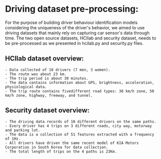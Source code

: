 # Driving dataset pre-processing:
For the purpose of building driver behaviour identification models considering the uniqueness of the driver's behavior, we aimed to use driving datasets that mainly rely on capturing car sensor's data through time.
The two open source datasets, HCIlab and security dataset, needs to be pre-processed as we presented in hcilab.py and security.py files.
## HCIlab dataset overview: 
    - Data collected of 10 drivers (7 men, 3 women).  
    - The route was about 23 km.
    - The trip period is about 30 minutes.
    - The data contains information about GPS, brightness, acceleration, physiological data.
    - The trip route contains fivedifferent road types: 30 km/h zone, 50 km/h zone, highway, freeway, and tunnel.
    
## Security dataset overview:
    - The driving data records of 10 different drivers on the same paths.
    - Every driver has 4 trips on 3 different roads, city way, motorway and parking lot. 
    - The data is a collection of 51 features extracted with a frequency of 1Hz. 
    - All drivers have driven the same recent model of KIA Motors Corporation in South Korea for data collection. 
    - The total length of trips on the 4 paths is 23Km.

